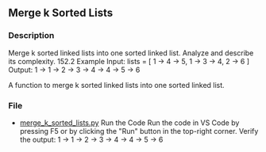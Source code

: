 ## Merge k Sorted Lists

### Description
Merge k sorted linked lists into one sorted linked list. Analyze and describe its complexity.
152.2 Example
Input:
lists = [
  1 -> 4 -> 5,
  1 -> 3 -> 4,
  2 -> 6
]
Output:
1 -> 1 -> 2 -> 3 -> 4 -> 4 -> 5 -> 6

A function to merge k sorted linked lists into one sorted linked list.

### File
- [merge_k_sorted_lists.py](merge_k_sorted_lists.py)
 Run the Code
Run the code in VS Code by pressing F5 or by clicking the "Run" button in the top-right corner.
Verify the output:
1 -> 1 -> 2 -> 3 -> 4 -> 4 -> 5 -> 6
